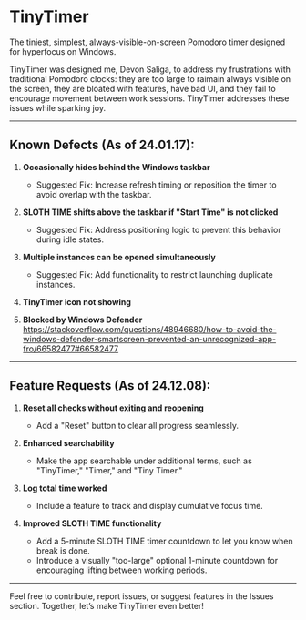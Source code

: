 # TinyTimer

The tiniest, simplest, always-visible-on-screen Pomodoro timer designed for hyperfocus on Windows.

TinyTimer was designed me, Devon Saliga, to address my frustrations with traditional Pomodoro clocks: they are too large to raimain always visible on the screen, they are bloated with features, have bad UI, and they fail to encourage movement between work sessions. TinyTimer addresses these issues while sparking joy.

---

## Known Defects (As of 24.01.17):

1. **Occasionally hides behind the Windows taskbar**
   - Suggested Fix: Increase refresh timing or reposition the timer to avoid overlap with the taskbar.

2. **SLOTH TIME shifts above the taskbar if "Start Time" is not clicked**
   - Suggested Fix: Address positioning logic to prevent this behavior during idle states.

3. **Multiple instances can be opened simultaneously**
   - Suggested Fix: Add functionality to restrict launching duplicate instances.

4. **TinyTimer icon not showing**

5. **Blocked by Windows Defender**
   https://stackoverflow.com/questions/48946680/how-to-avoid-the-windows-defender-smartscreen-prevented-an-unrecognized-app-fro/66582477#66582477
   
---

## Feature Requests (As of 24.12.08):

1. **Reset all checks without exiting and reopening**
   - Add a "Reset" button to clear all progress seamlessly.

2. **Enhanced searchability**
   - Make the app searchable under additional terms, such as "TinyTimer," "Timer," and "Tiny Timer."

3. **Log total time worked**
   - Include a feature to track and display cumulative focus time.

4. **Improved SLOTH TIME functionality**
   - Add a 5-minute SLOTH TIME timer countdown to let you know when break is done.
   - Introduce a visually "too-large" optional 1-minute countdown for encouraging lifting between working periods.

---

Feel free to contribute, report issues, or suggest features in the Issues section. Together, let’s make TinyTimer even better!
